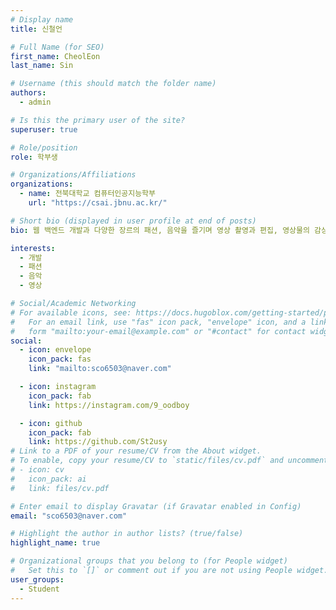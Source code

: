 ```yaml
---
# Display name
title: 신철언

# Full Name (for SEO)
first_name: CheolEon
last_name: Sin

# Username (this should match the folder name)
authors:
  - admin

# Is this the primary user of the site?
superuser: true

# Role/position
role: 학부생

# Organizations/Affiliations
organizations:
  - name: 전북대학교 컴퓨터인공지능학부
    url: "https://csai.jbnu.ac.kr/"

# Short bio (displayed in user profile at end of posts)
bio: 웹 백엔드 개발과 다양한 장르의 패션, 음악을 즐기며 영상 촬영과 편집, 영상물의 감상을 모두 즐깁니다.

interests:
  - 개발
  - 패션
  - 음악
  - 영상

# Social/Academic Networking
# For available icons, see: https://docs.hugoblox.com/getting-started/page-builder/#icons
#   For an email link, use "fas" icon pack, "envelope" icon, and a link in the
#   form "mailto:your-email@example.com" or "#contact" for contact widget.
social:
  - icon: envelope
    icon_pack: fas
    link: "mailto:sco6503@naver.com"

  - icon: instagram
    icon_pack: fab
    link: https://instagram.com/9_oodboy

  - icon: github
    icon_pack: fab
    link: https://github.com/St2usy
# Link to a PDF of your resume/CV from the About widget.
# To enable, copy your resume/CV to `static/files/cv.pdf` and uncomment the lines below.
# - icon: cv
#   icon_pack: ai
#   link: files/cv.pdf

# Enter email to display Gravatar (if Gravatar enabled in Config)
email: "sco6503@naver.com"

# Highlight the author in author lists? (true/false)
highlight_name: true

# Organizational groups that you belong to (for People widget)
#   Set this to `[]` or comment out if you are not using People widget.
user_groups:
  - Student
---
```

